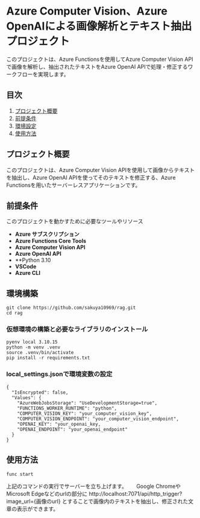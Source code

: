# Azure Computer Vision、Azure OpenAIによる画像解析とテキスト抽出プロジェクト

このプロジェクトは、Azure Functionsを使用してAzure Computer Vision APIで画像を解析し、抽出されたテキストをAzure OpenAI APIで処理・修正するワークフローを実現します。


## 目次

1. [プロジェクト概要](#プロジェクト概要)
2. [前提条件](#前提条件)
3. [環境設定](#環境設定)
4. [使用方法](#使用方法)


## プロジェクト概要

このプロジェクトは、Azure Computer Vision APIを使用して画像からテキストを抽出し、Azure OpenAI APIを使ってそのテキストを修正する、Azure Functionsを用いたサーバーレスアプリケーションです。


## 前提条件

このプロジェクトを動かすために必要なツールやリソース

- **Azure サブスクリプション**
- **Azure Functions Core Tools**
- **Azure Computer Vision API**
- **Azure OpenAI API**
- **Python 3.10
- **VSCode**
- **Azure CLI**


## 環境構築

```
git clone https://github.com/sakuya10969/rag.git
cd rag
```

### 仮想環境の構築と必要なライブラリのインストール
```
pyenv local 3.10.15
python -m venv .venv
source .venv/bin/activate
pip install -r requirements.txt
```

### local_settings.jsonで環境変数の設定
```
{
  "IsEncrypted": false,
  "Values": {
    "AzureWebJobsStorage": "UseDevelopmentStorage=true",
    "FUNCTIONS_WORKER_RUNTIME": "python",
    "COMPUTER_VISION_KEY": "your_computer_vision_key",
    "COMPUTER_VISION_ENDPOINT": "your_computer_vision_endpoint",
    "OPENAI_KEY": "your_openai_key,
    "OPENAI_ENDPOINT": "your_openai_endpoint"
  }
}
```


## 使用方法

```
func start
```

上記のコマンドの実行でサーバーを立ち上げます。　　
Google ChromeやMicrosoft Edgeなどのurlの部分に http://localhost:7071/api/http_trigger?image_url={画像のurl} とすることで画像内のテキストを抽出し、修正された文章の表示ができます。
